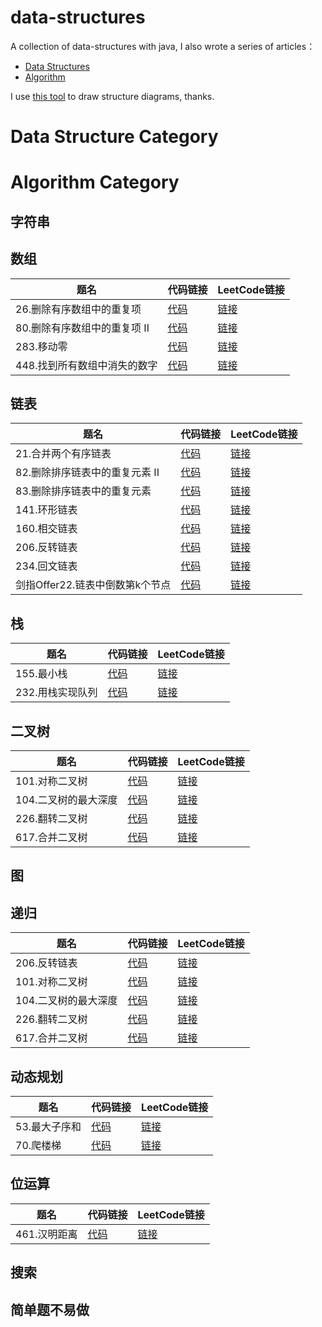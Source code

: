 # data-structures
A collection of data-structures with java, I also wrote a series of articles：

- [Data Structures](http://mingshan.fun/tags/%E6%95%B0%E6%8D%AE%E7%BB%93%E6%9E%84/)
- [Algorithm](https://mingshan.fun/tags/%E7%AE%97%E6%B3%95/)

I use [this tool](https://www.draw.io/) to draw structure diagrams, thanks.

# Data Structure Category

# Algorithm Category

## 字符串

## 数组

题名 | 代码链接 | LeetCode链接
---|---|---
26.删除有序数组中的重复项    | [代码](https://github.com/mstao/data-structures/blob/master/leetcode/code/src/me/mingshan/leetcode/L_26_RemoveDuplicates.java) | [链接](https://leetcode-cn.com/problems/remove-duplicates-from-sorted-array/)
80.删除有序数组中的重复项 II    | [代码](https://github.com/mstao/data-structures/blob/master/leetcode/code/src/me/mingshan/leetcode/L_80_RemoveDuplicates.java) | [链接](https://leetcode-cn.com/problems/remove-duplicates-from-sorted-array-ii/)
283.移动零                | [代码](https://github.com/mstao/data-structures/blob/master/leetcode/code/src/me/mingshan/leetcode/L_283_MoveZeroes.java) | [链接](https://leetcode-cn.com/problems/move-zeroes)
448.找到所有数组中消失的数字  | [代码](https://github.com/mstao/data-structures/blob/master/leetcode/code/src/me/mingshan/leetcode/L_448_FindDisappearedNumbers.java) | [链接](https://leetcode-cn.com/problems/find-all-numbers-disappeared-in-an-array)

## 链表

题名 | 代码链接 | LeetCode链接
---|---|---
21.合并两个有序链表           | [代码](https://github.com/mstao/data-structures/blob/master/leetcode/code/src/me/mingshan/leetcode/L_21_MergeTwoLists.java) | [链接](https://leetcode-cn.com/problems/merge-two-sorted-lists/)
82.删除排序链表中的重复元素 II  | [代码](https://github.com/mstao/data-structures/blob/master/leetcode/code/src/me/mingshan/leetcode/L_82_DeleteDuplicates.java) | [链接](https://leetcode-cn.com/problems/remove-duplicates-from-sorted-list-ii/)
83.删除排序链表中的重复元素     | [代码](https://github.com/mstao/data-structures/blob/master/leetcode/code/src/me/mingshan/leetcode/L_83_DeleteDuplicates.java) | [链接](https://leetcode-cn.com/problems/remove-duplicates-from-sorted-list/)
141.环形链表                 | [代码](https://github.com/mstao/data-structures/blob/master/leetcode/code/src/me/mingshan/leetcode/L_141_HasCycle.java) | [链接](https://leetcode-cn.com/problems/linked-list-cycle)
160.相交链表                 | [代码](https://github.com/mstao/data-structures/blob/master/leetcode/code/src/me/mingshan/leetcode/L_160_GetIntersectionNode.java) | [链接](https://leetcode-cn.com/problems/intersection-of-two-linked-lists)
206.反转链表                 | [代码](https://github.com/mstao/data-structures/blob/master/leetcode/code/src/me/mingshan/leetcode/L_206_ReverseList.java) | [链接](https://leetcode-cn.com/problems/reverse-linked-list)
234.回文链表                | [代码](https://github.com/mstao/data-structures/blob/master/leetcode/code/src/me/mingshan/leetcode/L_234_IsPalindrome.java) | [链接](https://leetcode-cn.com/problems/palindrome-linked-list)
剑指Offer22.链表中倒数第k个节点 | [代码](https://github.com/mstao/data-structures/blob/master/leetcode/code/src/me/mingshan/leetcode/L_剑指Offer22_GetKthFromEnd.java) | [链接](https://leetcode-cn.com/problems/lian-biao-zhong-dao-shu-di-kge-jie-dian-lcof)

## 栈

题名 | 代码链接 | LeetCode链接
---|---|---
155.最小栈         | [代码](https://github.com/mstao/data-structures/blob/master/leetcode/code/src/me/mingshan/leetcode/L_155_MinStack.java) | [链接](https://leetcode-cn.com/problems/min-stack)
232.用栈实现队列    | [代码](https://github.com/mstao/data-structures/blob/master/leetcode/code/src/me/mingshan/leetcode/L_232_MyQueue.java) | [链接](https://leetcode-cn.com/problems/implement-queue-using-stacks/)

## 二叉树

题名 | 代码链接 | LeetCode链接
---|---|---
101.对称二叉树        | [代码](https://github.com/mstao/data-structures/blob/master/leetcode/code/src/me/mingshan/leetcode/L_101_IsSymmetric.java) | [链接](https://leetcode-cn.com/problems/symmetric-tree/)
104.二叉树的最大深度   | [代码](https://github.com/mstao/data-structures/blob/master/leetcode/code/src/me/mingshan/leetcode/L_104_MaxDepth.java) | [链接](https://leetcode-cn.com/problems/maximum-depth-of-binary-tree)
226.翻转二叉树        | [代码](https://github.com/mstao/data-structures/blob/master/leetcode/code/src/me/mingshan/leetcode/L_226_InvertTree.java) | [链接](https://leetcode-cn.com/problems/invert-binary-tree)
617.合并二叉树        | [代码](https://github.com/mstao/data-structures/blob/master/leetcode/code/src/me/mingshan/leetcode/L_617_MergeTrees.java) | [链接](https://leetcode-cn.com/problems/merge-two-binary-trees)

## 图

## 递归

题名 | 代码链接 | LeetCode链接
---|---|---
206.反转链表          | [代码](https://github.com/mstao/data-structures/blob/master/leetcode/code/src/me/mingshan/leetcode/L_206_ReverseList.java) | [链接](https://leetcode-cn.com/problems/reverse-linked-list)
101.对称二叉树        | [代码](https://github.com/mstao/data-structures/blob/master/leetcode/code/src/me/mingshan/leetcode/L_101_IsSymmetric.java) | [链接](https://leetcode-cn.com/problems/symmetric-tree/)
104.二叉树的最大深度   | [代码](https://github.com/mstao/data-structures/blob/master/leetcode/code/src/me/mingshan/leetcode/L_104_MaxDepth.java) | [链接](https://leetcode-cn.com/problems/maximum-depth-of-binary-tree)
226.翻转二叉树        | [代码](https://github.com/mstao/data-structures/blob/master/leetcode/code/src/me/mingshan/leetcode/L_226_InvertTree.java) | [链接](https://leetcode-cn.com/problems/invert-binary-tree)
617.合并二叉树        | [代码](https://github.com/mstao/data-structures/blob/master/leetcode/code/src/me/mingshan/leetcode/L_617_MergeTrees.java) | [链接](https://leetcode-cn.com/problems/merge-two-binary-trees)

## 动态规划

题名 | 代码链接 | LeetCode链接
---|---|---
53.最大子序和 | [代码](https://github.com/mstao/data-structures/blob/master/leetcode/code/src/me/mingshan/leetcode/L_53_MaxSubArray.java) | [链接](https://leetcode-cn.com/problems/maximum-subarray/)
70.爬楼梯     | [代码](https://github.com/mstao/data-structures/blob/master/leetcode/code/src/me/mingshan/leetcode/L_70_ClimbStairs.java)  | [链接](https://leetcode-cn.com/problems/climbing-stairs/)

## 位运算

题名 | 代码链接 | LeetCode链接
---|---|---
461.汉明距离   | [代码](https://github.com/mstao/data-structures/blob/master/leetcode/code/src/me/mingshan/leetcode/L_461_HammingDistance.java)  | [链接](https://leetcode-cn.com/problems/hamming-distance)

## 搜索


## 简单题不易做

